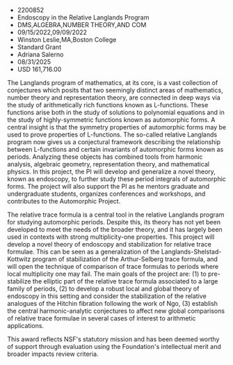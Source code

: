 
* 2200852
* Endoscopy in the Relative Langlands Program
* DMS,ALGEBRA,NUMBER THEORY,AND COM
* 09/15/2022,09/09/2022
* Winston Leslie,MA,Boston College
* Standard Grant
* Adriana Salerno
* 08/31/2025
* USD 161,716.00

The Langlands program of mathematics, at its core, is a vast collection of
conjectures which posits that two seemingly distinct areas of mathematics,
number theory and representation theory, are connected in deep ways via the
study of arithmetically rich functions known as L-functions. These functions
arise both in the study of solutions to polynomial equations and in the study of
highly-symmetric functions known as automorphic forms. A central insight is that
the symmetry properties of automorphic forms may be used to prove properties of
L-functions. The so-called relative Langlands program now gives us a conjectural
framework describing the relationship between L-functions and certain invariants
of automorphic forms known as periods. Analyzing these objects has combined
tools from harmonic analysis, algebraic geometry, representation theory, and
mathematical physics. In this project, the PI will develop and generalize a
novel theory, known as endoscopy, to further study these period integrals of
automorphic forms. The project will also support the PI as he mentors graduate
and undergraduate students, organizes conferences and workshops, and contributes
to the Automorphic Project.

The relative trace formula is a central tool in the relative Langlands program
for studying automorphic periods. Despite this, its theory has not yet been
developed to meet the needs of the broader theory, and it has largely been used
in contexts with strong multiplicity-one properties. This project will develop a
novel theory of endoscopy and stabilization for relative trace formulae. This
can be seen as a generalization of the Langlands-Shelstad-Kottwitz program of
stabilization of the Arthur-Selberg trace formula, and will open the technique
of comparison of trace formulas to periods where local multiplicity one may
fail. The main goals of the project are: (1) to pre-stabilize the elliptic part
of the relative trace formula associated to a large family of periods, (2) to
develop a robust local and global theory of endoscopy in this setting and
consider the stabilization of the relative analogues of the Hitchin fibration
following the work of Ngo, (3) establish the central harmonic-analytic
conjectures to affect new global comparisons of relative trace formulae in
several cases of interest to arithmetic applications.

This award reflects NSF's statutory mission and has been deemed worthy of
support through evaluation using the Foundation's intellectual merit and broader
impacts review criteria.

